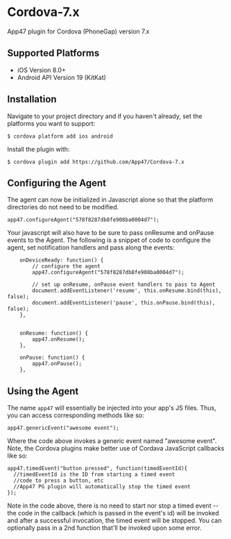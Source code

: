 # Cordova-7.x
App47 plugin for Cordova (PhoneGap) version 7.x

## Supported Platforms

* iOS Version 8.0+
* Android API Version 19 (KitKat)

## Installation

Navigate to your project directory and if you haven't already, set the platforms you want to support:
```
$ cordova platform add ios android 
``` 

Install the plugin with:
```
$ cordova plugin add https://github.com/App47/Cordova-7.x
``` 

## Configuring the Agent
The agent can now be initialized in Javascript alone so that the platform directories do not need to be modified.  
```
app47.configureAgent("578f8287db8fe908ba0004d7");
```

Your javascript will also have to be sure to pass onResume and onPause events to the Agent.  The following is a snippet of code to configure the agent, set notification handlers and pass along the events:
```
    onDeviceReady: function() {
        // configure the agent
        app47.configureAgent("578f8287db8fe908ba0004d7");

        // set up onResume, onPause event handlers to pass to Agent
        document.addEventListener('resume', this.onResume.bind(this), false);
        document.addEventListener('pause', this.onPause.bind(this), false);
    },


    onResume: function() {
        app47.onResume();
    },

    onPause: function() {
        app47.onPause();
    },
```

## Using the Agent
The name `app47` will essentially be injected into your app's JS files. Thus, you can access corresponding methods like so:

```
app47.genericEvent("awesome event");
```

Where the code above invokes a generic event named "awesome event". Note, the Cordova plugins make better use of Cordava JavaScript callbacks like so:

```
app47.timedEvent("button pressed", function(timedEventId){
  //timedEventId is the ID from starting a timed event
  //code to press a button, etc
  //App47 PG plugin will automatically stop the timed event
});
``` 

Note in the code above, there is no need to start nor stop a timed event -- the code in the callback (which is passed in the event's id) will be invoked and after a successful invocation, the timed event will be stopped. You can optionally pass in a 2nd function that'll be invoked upon some error.



